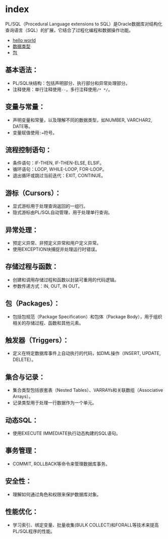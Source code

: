 # index

PL/SQL（Procedural Language extensions to SQL）是Oracle数据库对结构化查询语言（SQL）的扩展，它结合了过程化编程和数据操作功能。



- [hello world](helloworld.md)
- [数据类型](dataType.md)
- [包](package.md)

## 基本语法：

- PL/SQL块结构：包括声明部分、执行部分和异常处理部分。
- 注释使用：单行注释使用`--`，多行注释使用`/* */`。

## 变量与常量：

- 声明变量和常量，以及理解不同的数据类型，如NUMBER, VARCHAR2, DATE等。
- 变量赋值使用`:=`符号。

## **流程控制语句**：

- 条件语句：IF-THEN, IF-THEN-ELSE, ELSIF。
- 循环语句：LOOP, WHILE-LOOP, FOR-LOOP。
- 退出循环或跳过当前迭代：EXIT, CONTINUE。

## **游标（Cursors）**：

- 显式游标用于处理查询返回的一组行。
- 隐式游标由PL/SQL自动管理，用于处理单行查询。

## **异常处理**：

- 预定义异常、非预定义异常和用户定义异常。
- 使用EXCEPTION块捕捉并处理运行时错误。

## **存储过程与函数**：

- 创建和调用存储过程和函数以封装可重用的代码逻辑。
- 参数传递方式：IN, OUT, IN OUT。

## **包（Packages）**：

- 包括包规范（Package Specification）和包体（Package Body），用于组织相关的存储过程、函数和其他元素。

## **触发器（Triggers）**：

- 定义在特定数据库事件上自动执行的代码，如DML操作（INSERT, UPDATE, DELETE）。

## **集合与记录**：

- 集合类型包括嵌套表（Nested Tables）、VARRAYs和关联数组（Associative Arrays）。
- 记录类型用于处理一行数据作为一个单元。

## **动态SQL**：

- 使用EXECUTE IMMEDIATE执行动态构建的SQL语句。

## **事务管理**：

- COMMIT, ROLLBACK等命令来管理数据库事务。

## **安全性**：

- 理解如何通过角色和权限来保护数据库对象。

## **性能优化**：

- 学习索引、绑定变量、批量收集(BULK COLLECT)和FORALL等技术来提高PL/SQL程序的性能。



